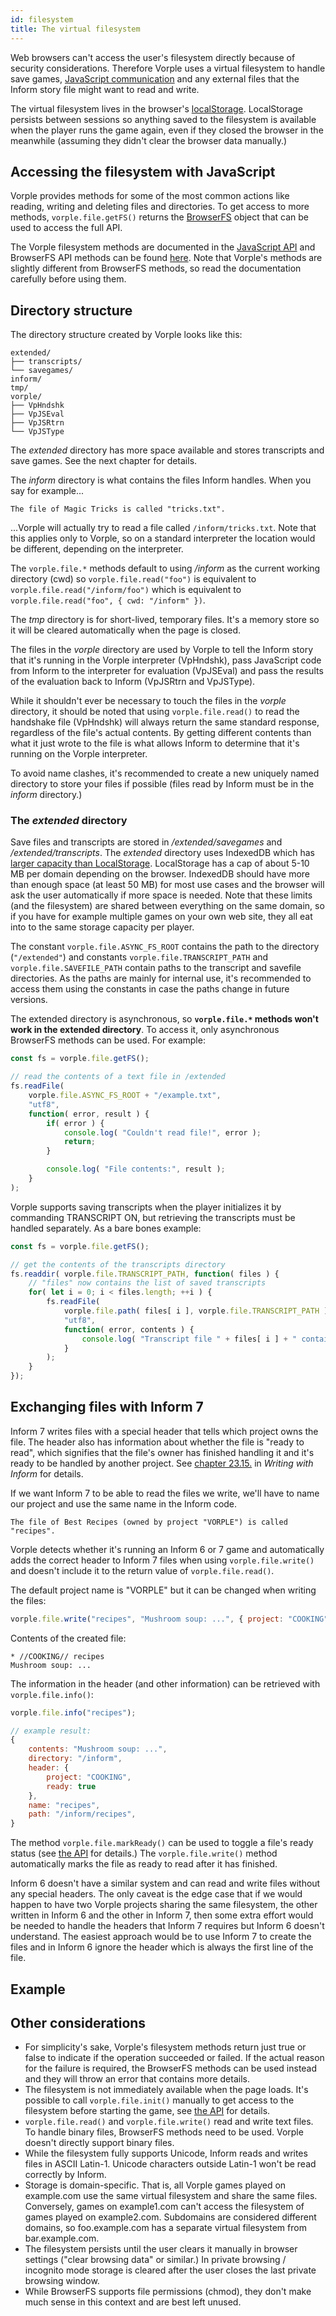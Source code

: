 ```yaml
---
id: filesystem
title: The virtual filesystem
---
```


Web browsers can't access the user's filesystem directly because of security 
considerations. Therefore Vorple uses a virtual filesystem to handle save games,
[JavaScript communication](in-depth.html) and any external files that the Inform
story file might want to read and write.

The virtual filesystem lives in the browser's 
[localStorage](https://developer.mozilla.org/en-US/docs/Web/API/Window/localStorage).
LocalStorage persists between sessions so anything saved to the filesystem is
available when the player runs the game again, even if they closed the browser in
the meanwhile (assuming they didn't clear the browser data manually.)


## Accessing the filesystem with JavaScript

Vorple provides methods for some of the most common actions like reading, writing
and deleting files and directories. To get access to more methods, `vorple.file.getFS()`
returns the [BrowserFS](https://jvilk.com/browserfs/) object that can be used to
access the full API. 

The Vorple filesystem methods are documented in the [JavaScript API](js-api.html#file)
and BrowserFS API methods can be found 
[here](https://jvilk.com/browserfs/1.4.1/classes/_backend_localstorage_.localstoragefilesystem.html). 
Note that Vorple's methods are slightly different from BrowserFS methods,
so read the documentation carefully before using them.


## Directory structure

The directory structure created by Vorple looks like this:

```text
extended/
├── transcripts/
└── savegames/
inform/
tmp/
vorple/
├── VpHndshk
├── VpJSEval
├── VpJSRtrn
└── VpJSType
```

The *extended* directory has more space available and stores transcripts and save games. 
See the next chapter for details.

The *inform* directory is what contains the files Inform handles. When you say for example...

```inform7
The file of Magic Tricks is called "tricks.txt".
```

...Vorple will actually try to read a file called `/inform/tricks.txt`. Note that this
applies only to Vorple, so on a standard interpreter the location would be different,
depending on the interpreter.

The `vorple.file.*` methods default to using */inform* as the current working directory
(cwd) so `vorple.file.read("foo")` is equivalent to `vorple.file.read("/inform/foo")`
which is equivalent to `vorple.file.read("foo", { cwd: "/inform" })`.

The *tmp* directory is for short-lived, temporary files. It's a memory store so it
will be cleared automatically when the page is closed.

The files in the *vorple* directory are used by Vorple to tell the Inform story that it's
running in the Vorple interpreter (VpHndshk), pass JavaScript code from Inform to the
interpreter for evaluation (VpJSEval) and pass the results of the evaluation back to 
Inform (VpJSRtrn and VpJSType).

While it shouldn't ever be necessary to touch the files in the *vorple* directory, it 
should be noted that using `vorple.file.read()` to read the handshake file (VpHndshk)
will always return the same standard response, regardless of the file's actual contents.
By getting different contents than what it just wrote to the file is what allows Inform
to determine that it's running on the Vorple interpreter.

To avoid name clashes, it's recommended to create a new uniquely named directory to store
your files if possible (files read by Inform must be in the *inform* directory.)


### The *extended* directory

Save files and transcripts are stored in */extended/savegames* and */extended/transcripts*.
The *extended* directory uses IndexedDB which has
[larger capacity than LocalStorage](https://www.html5rocks.com/en/tutorials/offline/quota-research/). 
LocalStorage has a cap of about 5-10 MB per domain depending on the browser. IndexedDB
should have more than enough space (at least 50 MB) for most use cases and the browser
will ask the user automatically if more space is needed. Note that these limits (and the
filesystem) are shared between everything on the same domain, so if you have for example
multiple games on your own web site, they all eat into to the same storage capacity per player.

The constant `vorple.file.ASYNC_FS_ROOT` contains the path to the directory
(`"/extended"`) and constants `vorple.file.TRANSCRIPT_PATH` and
`vorple.file.SAVEFILE_PATH` contain paths to the transcript and savefile directories.
As the paths are mainly for internal use, it's recommended to access them using the
constants in case the paths change in future versions.

The extended directory is asynchronous, so **`vorple.file.*` methods won't work in the
extended directory**. To access it, only asynchronous BrowserFS methods
can be used. For example:

```javascript
const fs = vorple.file.getFS();

// read the contents of a text file in /extended
fs.readFile(
    vorple.file.ASYNC_FS_ROOT + "/example.txt",
    "utf8",
    function( error, result ) {
        if( error ) {
            console.log( "Couldn't read file!", error );
            return;
        }

        console.log( "File contents:", result );
    }
);
```

Vorple supports saving transcripts when the player initializes it by commanding
TRANSCRIPT ON, but retrieving the transcripts must be handled separately.
As a bare bones example:

```javascript
const fs = vorple.file.getFS();

// get the contents of the transcripts directory
fs.readdir( vorple.file.TRANSCRIPT_PATH, function( files ) {
    // "files" now contains the list of saved transcripts
    for( let i = 0; i < files.length; ++i ) {
        fs.readFile( 
            vorple.file.path( files[ i ], vorple.file.TRANSCRIPT_PATH ),
            "utf8",
            function( error, contents ) {
                console.log( "Transcript file " + files[ i ] + " contains " + contents );
            }
        );
    }
});
```


## Exchanging files with Inform 7

Inform 7 writes files with a special header that tells which project owns the file.
The header also has information about whether the file is "ready to read", which 
signifies that the file's owner has finished handling it and it's ready to be handled by
another project. See [chapter 23.15.](http://inform7.com/book/WI_23_15.html) in *Writing with Inform* for details.

If we want Inform 7 to be able to read the files we write, we'll have to name our
project and use the same name in the Inform code. 

```inform7
The file of Best Recipes (owned by project "VORPLE") is called "recipes".
```

Vorple detects whether it's running an Inform 6 or 7 game and automatically adds the
correct header to Inform 7 files when using `vorple.file.write()` and doesn't include
it to the return value of `vorple.file.read()`.

The default project name is "VORPLE" but it can be changed when writing the files:

```js
vorple.file.write("recipes", "Mushroom soup: ...", { project: "COOKING" });
```

Contents of the created file:

```text
* //COOKING// recipes
Mushroom soup: ...
```

The information in the header (and other information) can be retrieved with
`vorple.file.info()`:

```js
vorple.file.info("recipes");

// example result:
{
    contents: "Mushroom soup: ...",
    directory: "/inform",   
    header: {
        project: "COOKING",
        ready: true         
    },
    name: "recipes",
    path: "/inform/recipes",
}
```

The method `vorple.file.markReady()` can be used to toggle a file's ready status 
(see [the API](js-api.html#file) for details.) The `vorple.file.write()` method
automatically marks the file as ready to read after it has finished.

Inform 6 doesn't have a similar system and can read and write files without any 
special headers. The only caveat is the edge case that if we would happen to have 
two Vorple projects sharing the same filesystem, the other written in Inform 6 and
the other in Inform 7, then some extra effort would be needed to handle the headers
that Inform 7 requires but Inform 6 doesn't understand. The easiest approach would be
to use Inform 7 to create the files and in Inform 6 ignore the header which is always
the first line of the file.


## Example



## Other considerations

* For simplicity's sake, Vorple's filesystem methods return just true or false to
  indicate if the operation succeeded or failed. If the actual reason for the
  failure is required, the BrowserFS methods can be used instead and they will
  throw an error that contains more details.
* The filesystem is not immediately available when the page loads. It's possible
  to call `vorple.file.init()` manually to get access to the filesystem before
  starting the game, see [the API](js-api.html#file) for details.
* `vorple.file.read()` and `vorple.file.write()` read and write text files.
  To handle binary files, BrowserFS methods need to be used. Vorple doesn't 
  directly support binary files.
* While the filesystem fully supports Unicode, Inform reads and writes files in
  ASCII Latin-1. Unicode characters outside Latin-1 won't be read correctly by Inform.
* Storage is domain-specific. That is, all Vorple games played on example.com
  use the same virtual filesystem and share the same files. Conversely, games on 
  example1.com can't access the filesystem of games played on example2.com.
  Subdomains are considered different domains, so foo.example.com has a separate
  virtual filesystem from bar.example.com.
* The filesystem persists until the user clears it manually in browser settings
  ("clear browsing data" or similar.) In private browsing / incognito mode
  storage is cleared after the user closes the last private browsing window.
* While BrowserFS supports file permissions (chmod), they don't make much sense
  in this context and are best left unused.
